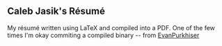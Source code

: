 ## Caleb Jasik's Résumé

My résumé written using LaTeX and compiled into a PDF. One of the few times I'm
okay commiting a compiled binary -- from [EvanPurkhiser](https://github.com/EvanPurkhiser)
